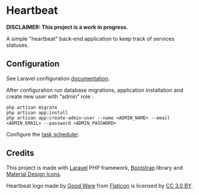 # Heartbeat

__DISCLAIMER: This project is a work in progress.__

A simple "heartbeat" back-end application to keep track of services statuses.

## Configuration

See Laravel configuration [documentation](https://laravel.com/docs/5.8/configuration).

After configuration run database migrations, application installation and create new user with "admin" role :

```shell
php artisan migrate
php artisan app:install
php artisan app:create-admin-user --name <ADMIN_NAME> --email <ADMIN_EMAIL> --password <ADMIN_PASSWORD>
```

Configure the [task scheduler](https://laravel.com/docs/5.8/scheduling#introduction).

## Credits

This project is made with [Laravel](https://laravel.com/) PHP framework, [Bootstrap](https://getbootstrap.com/) library and [Material Design Icons](https://materialdesignicons.com/).

Heartbeat logo made by [Good Ware](https://www.flaticon.com/authors/good-ware) from [Flaticon](https://www.flaticon.com) is licensed by [CC 3.0 BY](https://creativecommons.org/licenses/by/3.0/).
